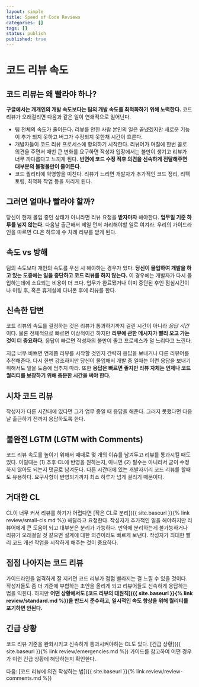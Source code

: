```yaml
---
layout: simple
title: Speed of Code Reviews
categories: []
tags: []
status: publish
published: true
---
```


# 코드 리뷰 속도

## 코드 리뷰는 왜 빨라야 하나?

**구글에서는 개개인의 개발 속도보다는 팀의 개발 속도를 최적화하기 위해 노력한다.** 코드 리뷰가 오래걸리면 다음과 같은 일이 연쇄적으로 일어난다.

- 팀 전체의 속도가 줄어든다. 리뷰를 안한 사람 본인의 일은 끝냈겠지만 새로운 기능이 추가 되지 못하고 버그가 수정되지 못한채 시간이 흐른다.
- 개발자들이 코드 리뷰 프로세스에 항의하기 시작한다. 리뷰어가 며칠에 한번 꼴로 의견을 주면서 매번 큰 변화를 요구하면 작성자 입장에서는 불만이 생기고 리뷰가 너무 까다롭다고 느끼게 된다. **반면에 코드 수정 직후 의견을 신속하게 전달해주면 대부분의 불평불만이 줄어든다.**
- 코드 퀄리티에 악영향을 미친다. 리뷰가 느리면 개발자가 추가적인 코드 정리, 리팩토링, 최적화 작업 등을 꺼리게 된다.

## 그러면 얼마나 빨라야 할까?
당신이 현재 몰입 중인 상태가 아니라면 리뷰 요청을 **받자마자** 해야한다. **업무일 기준 하루를 넘지 않는다.** 다음날 출근해서 제일 먼저 처리해야할 일로 여겨라. 우리의 가이드라인을 따르면 CL은 하루에 수 차례 리뷰를 받게 된다.

## 속도 vs 방해
팀의 속도보다 개인의 속도를 우선 시 해야하는 경우가 있다. **당신이 몰입하여 개발을 하고 있는 도중에는 일을 중단하고 코드 리뷰를 하지 않는다.** 이 경우에는 개발자가 다시 몰입하는데에 소요되는 비용이 더 크다. 업무가 완료됐거나 이미 중단된 후인 점심시간이나 미팅 후, 혹은 휴게실에 다녀온 후에 리뷰를 한다.

## 신속한 답변
코드 리뷰의 속도를 결정하는 것은 리뷰가 통과하기까지 걸린 시간이 아니라 _응답 시간_ 이다. 물론 전체적으로 빠르면 이상적이긴 하지만 **리뷰에 관한 메시지가 빨리 오고 가는 것이 더 중요하다.** 응답이 빠르면 작성자의 불만이 줄고 프로세스가 덜 느리다고 느낀다.

지금 너무 바쁘면 언제쯤 리뷰를 시작할 것인지 간략히 응답을 보내거나 다른 리뷰어를 추천해준다. 다시 한번 강조하지만 당신이 몰입해서 개발 중 일때는 이런 응답을 보내기 위해서도 일을 도중에 멈추지 마라. 또한 **응답은 빠르면 좋지만 리뷰 자체는 언제나 코드 퀄리티를 보장하기 위해 충분한 시간을 써야 한다.**

## 시차 코드 리뷰
작성자가 다른 시간대에 있다면 그가 업무 중일 때 응답을 해준다. 그러지 못했다면 다음날 출근하기 전까지 응답하도록 한다.

## 불완전 LGTM (LGTM with Comments)

코드 리뷰 속도를 높이기 위해서 때때로 몇 개의 이슈를 남겨두고 리뷰를 통과시킬 때도 있다. 이럴때는 (1) 추후 CL에 반영을 원하는지, 아니면 (2) 필수는 아니라서 굳이 수정하지 않아도 되는지 댓글로 남겨둔다. 다른 시간대에 있는 개발자끼리 코드 리뷰를 할때도 유용하다. 요구사항이 반영되기까지 최소 하루가 넘게 걸리기 때문이다.

## 거대한 CL

CL이 너무 커서 리뷰를 하기가 어렵다면 [작은 CL로 분리]({{ site.baseurl }}{% link review/small-cls.md %}) 해달라고 요청한다. 작성자가 추가적인 일을 해야하지만 리뷰어에게 큰 도움이 되고 대부분은 분리가 가능하다. 만약에 분리하는게 불가능하거나 리뷰가 오래걸릴 것 같으면 설계에 대한 의견이라도 빠르게 보낸다. 작성자가 최대한 빨리 코드 개선 작업을 시작하게 해주는 것이 중요하다.

## 점점 나아지는 코드 리뷰
가이드라인을 엄격하게 잘 지키면 코드 리뷰가 점점 빨라지는 걸 느낄 수 있을 것이다. 작성자들도 좀 더 기준에 부합하는 초안을 올리게 되고 리뷰어들도 신속하게 응답하는 법을 익힌다. 하지만 **어떤 상황에서도 [코드 리뷰의 대원칙]({{ site.baseurl }}{% link review/standard.md %})을 반드시 준수하고, 일시적인 속도 향상을 위해 퀄리티를 포기하면 안된다.** 

## 긴급 상황

코드 리뷰 기준을 완화시키고 신속하게 통과시켜야하는 CL도 있다. [긴급 상황]({{ site.baseurl }}{% link review/emergencies.md %}) 가이드를 참고하여 어떤 경우가 이런 긴급 상황에 해당하는지 확인한다.

다음: [코드 리뷰에 의견 작성하는 법]({{ site.baseurl }}{% link review/review-comments.md %})